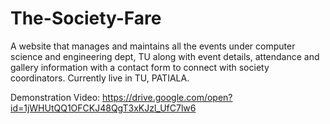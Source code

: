 # The-Society-Fare
A website that manages and maintains all the events under computer science and engineering dept, TU along with event details, attendance and gallery information with a contact form to connect with society coordinators.
Currently live in TU, PATIALA.

Demonstration Video:
https://drive.google.com/open?id=1jWHUtQQ1OFCKJ48QgT3xKJzl_UfC7lw6
